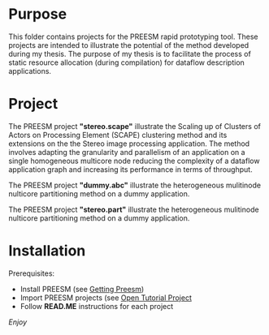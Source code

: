 # Purpose
This folder contains projects for the PREESM rapid prototyping tool.
These projects are intended to illustrate the potential of the method developed during my thesis.
The purpose of my thesis is to facilitate the process of static resource allocation (during compilation) for dataflow description applications.

# Project
The PREESM project **"stereo.scape"** illustrate the Scaling up of Clusters of Actors on Processing Element (SCAPE) clustering method and its extensions on the the Stereo image processing application. The method involves adapting the granularity and parallelism of an application on a single homogeneous multicore node reducing the complexity of a dataflow application graph and increasing its performance in terms of throughput.


The PREESM project **"dummy.abc"** illustrate the heterogeneous mulitinode nulticore partitioning method on a dummy application.

The PREESM project **"stereo.part"** illustrate the heterogeneous mulitinode nulticore partitioning method on a dummy application.

# Installation
Prerequisites:

- Install PREESM (see [Getting Preesm](https://preesm.github.io/get/))
- Import PREESM projects (see [Open Tutorial Project](https://preesm.github.io/tutos/intro/)
- Follow **READ.ME** instructions for each project

$Enjoy$

